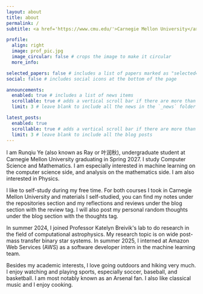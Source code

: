 ```yaml
---
layout: about
title: about
permalink: /
subtitle: <a href='https://www.cmu.edu/'>Carnegie Mellon University</a> 

profile:
  align: right
  image: prof_pic.jpg
  image_circular: false # crops the image to make it circular
  more_info: 

selected_papers: false # includes a list of papers marked as "selected={true}"
social: false # includes social icons at the bottom of the page

announcements:
  enabled: true # includes a list of news items
  scrollable: true # adds a vertical scroll bar if there are more than 3 news items
  limit: 3 # leave blank to include all the news in the `_news` folder

latest_posts:
  enabled: true
  scrollable: true # adds a vertical scroll bar if there are more than 3 new posts items
  limit: 3 # leave blank to include all the blog posts
---
```

I am Runqiu Ye (also known as Ray or 叶润秋), 
undergraduate student at Carnegie Mellon University graduating in Spring 2027. 
I study Computer Science and Mathematics. 
I am especially interested in machine learning on the computer science 
side, and analysis on the mathematics side. I am also interested in Physics.

I like to self-study during my free time. For both courses I took 
in Carnegie Mellon University and materials I self-studied, you can find 
my notes under the repositories 
section and my reflections and reviews under the 
blog section with the review tag. I will also post my personal random thoughts 
under the blog section with the thoughts tag.

In summer 2024, I joined Professor Katelyn Breivik's lab to do research in the
field of computational astrophysics. My research topic is on wide post-mass
transfer binary star systems. In summer 2025, I interned at Amazon Web Services 
(AWS) as a software developer intern in the machine learning team.

Besides my academic interests, I love going outdoors and hiking very much. I
enjoy watching and playing sports, especially soccer, baseball, and basketball.
I am most notably known as an Arsenal fan. 
I also like classical music and I enjoy cooking. 


